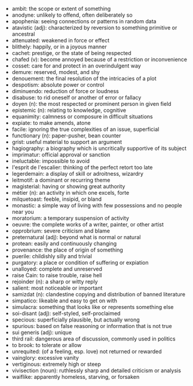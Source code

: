 * ambit: the scope or extent of something
* anodyne: unlikely to offend, often deliberately so
* apophenia: seeing connections or patterns in random data
* atavistic (adj): characterized by reversion to something primitive or ancestral
* attenuated: weakened in force or effect
* blithely: happily, or in a joyous manner
* cachet: prestige, or the state of being respected
* chafed (v): become annoyed because of a restriction or inconvenience
* cosset: care for and protect in an overindulgent way
* demure: reserved, modest, and shy
* denouement: the final resolution of the intricacies of a plot
* despotism: absolute power or control
* diminuendo: reduction of force or loudness
* disabuse: to rid oneself or another of error or fallacy
* doyen (n): the most respected or prominent person in given field
* epistemic (n): relating to knowledge, cognitive
* equanimity: calmness or composure in difficult situations
* expiate: to make amends, atone
* facile: ignoring the true complexities of an issue, superficial
* functionary (n): paper-pusher, bean counter
* grist: useful material to support an argument
* hagiography: a biography which is uncritically supportive of its subject
* imprimatur: official approval or sanction
* ineluctable: impossible to avoid
* l'esprit de l'escalier: thinking of the perfect retort too late
* legerdemain: a display of skill or adroitness, wizardry
* leitmotif: a dominant or recurring theme
* magisterial: having or showing great authority
* métier (n): an activity in which one excels, forte
* milquetoast: feeble, insipid, or bland
* monastic: a simple way of living with few possessions and no people near you
* moratorium: a temporary suspension of activity
* oeuvre: the complete works of a writer, painter, or other artist
* opprobrium: severe criticism and blame
* preternatural (adj): beyond what is normal or natural
* protean: easily and continuously changing
* provenance: the place of origin of something
* puerile: childishly silly and trivial
* purgatory: a place or condition of suffering or expiation
* unalloyed: complete and unreserved
* raise Cain: to raise trouble, raise hell
* rejoinder (n): a sharp or witty reply
* salient: most noticeable or important
* samizdat (n): clandestine copying and distribution of banned literature
* simpatico: likeable and easy to get on with
* simulacra: something that looks like or represents something else
* soi-disant (adj): self-styled, self-proclaimed
* specious: superficially plausible, but actually wrong
* spurious: based on false reasoning or information that is not true
* sui generis (adj): unique
* third rail: dangerous area of discussion, commonly used in politics
* to brook: to tolerate or allow
* unrequited: (of a feeling, esp. love) not returned or rewarded
* vainglory: excessive vanity
* vertiginous: extremely high or steep
* vivisection (noun): ruthlessly sharp and detailed criticism or analysis
* waiflike: apparently homeless, starving, or forsaken
